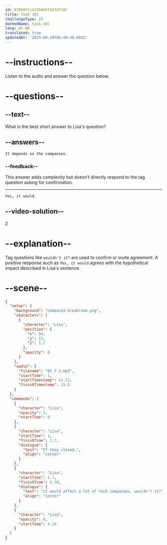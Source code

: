 ```yaml
---
id: 67850ffc432b605f3d7d7187
title: Task 101
challengeType: 19
dashedName: task-101
lang: pt-BR
translated: true
updatedAt: '2025-09-29T05:49:20.603Z'
---
```


<!-- (Audio) Lisa: If they closed, it would affect a lot of tech companies, wouldn't it? -->

<!-- SPEAKING -->

# --instructions--

Listen to the audio and answer the question below.

# --questions--

## --text--

What is the best short answer to Lisa's question?

## --answers--

`It depends on the companies.`

### --feedback--

This answer adds complexity but doesn't directly respond to the tag question asking for confirmation.

---

`Yes, it would.`

## --video-solution--

2

# --explanation--

Tag questions like `wouldn't it?` are used to confirm or invite agreement. A positive response such as `Yes, it would` agrees with the hypothetical impact described in Lisa's sentence.

# --scene--

```json
{
  "setup": {
    "background": "company2-breakroom.png",
    "characters": [
      {
        "character": "Lisa",
        "position": {
          "x": 50,
          "y": 15,
          "z": 1.2
        },
        "opacity": 0
      }
    ],
    "audio": {
      "filename": "B1_7-3.mp3",
      "startTime": 1,
      "startTimestamp": 12.72,
      "finishTimestamp": 15.5
    }
  },
  "commands": [
    {
      "character": "Lisa",
      "opacity": 1,
      "startTime": 0
    },
    {
      "character": "Lisa",
      "startTime": 1,
      "finishTime": 1.7,
      "dialogue": {
        "text": "If they closed,",
        "align": "center"
      }
    },
    {
      "character": "Lisa",
      "startTime": 1.7,
      "finishTime": 3.78,
      "dialogue": {
        "text": "it would affect a lot of tech companies, wouldn't it?",
        "align": "center"
      }
    },
    {
      "character": "Lisa",
      "opacity": 0,
      "startTime": 4.28
    }
  ]
}
```
